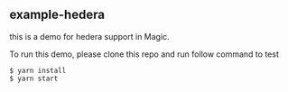 ## example-hedera

this is a demo for hedera support in Magic.

To run this demo, please clone this repo and run follow command to test

```shell
$ yarn install
$ yarn start
```